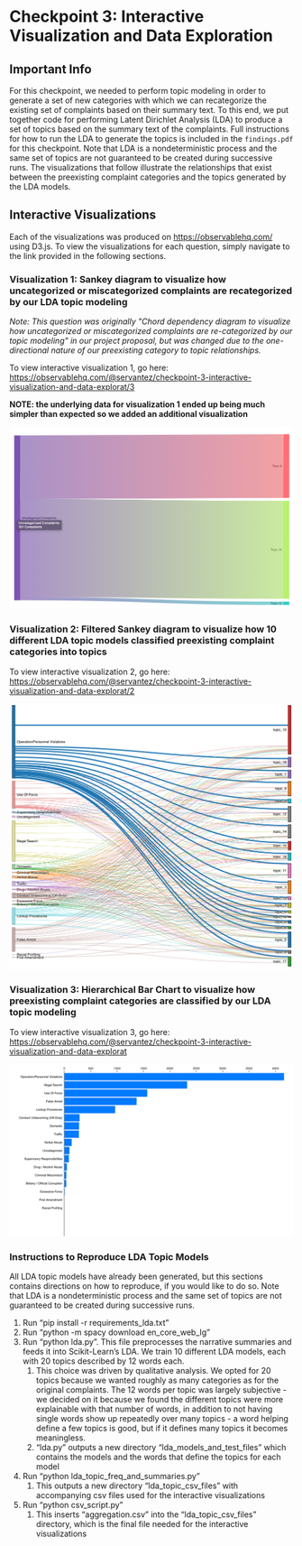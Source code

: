 # Checkpoint 3: Interactive Visualization and Data Exploration

## Important Info

For this checkpoint, we needed to perform topic modeling in order to generate a set of new categories with which we can recategorize the existing set of complaints based on their summary text. To this end, we put together code for performing Latent Dirichlet Analysis (LDA) to produce a set of topics based on the summary text of the complaints. Full instructions for how to run the LDA to generate the topics is included in the `findings.pdf` for this checkpoint. Note that LDA is a nondeterministic process and the same set of topics are not guaranteed to be created during successive runs. The visualizations that follow illustrate the relationships that exist between the preexisting complaint categories and the topics generated by the LDA models.

## Interactive Visualizations

Each of the visualizations was produced on https://observablehq.com/ using D3.js. To view the visualizations for each question, simply navigate to the link provided in the following sections.

### Visualization 1: Sankey diagram to visualize how uncategorized or miscategorized complaints are recategorized by our LDA topic modeling

*Note: This question was originally "Chord dependency diagram to visualize how uncategorized or miscategorized complaints are re-categorized by our topic modeling" in our project proposal, but was changed due to the one-directional nature of our preexisting category to topic relationships.*

To view interactive visualization 1, go here: https://observablehq.com/@servantez/checkpoint-3-interactive-visualization-and-data-explorat/3

**NOTE: the underlying data for visualization 1 ended up being much simpler than expected so we added an additional visualization**

![visualization 1](https://github.com/Northwestern-Data-Sci-Seminar/Invisible-Institute-Chicago-Reporter-Collaboration-Public/blob/enchanted-badgers/The%20Enchanted%20Badgers/checkpoint-3/screenshots/viz_1.png)

### Visualization 2: Filtered Sankey diagram to visualize how 10 different LDA topic models classified preexisting complaint categories into topics

To view interactive visualization 2, go here: https://observablehq.com/@servantez/checkpoint-3-interactive-visualization-and-data-explorat/2

![visualization 2](https://github.com/Northwestern-Data-Sci-Seminar/Invisible-Institute-Chicago-Reporter-Collaboration-Public/blob/enchanted-badgers/The%20Enchanted%20Badgers/checkpoint-3/screenshots/viz_2.png)

### Visualization 3: Hierarchical Bar Chart to visualize how preexisting complaint categories are classified by our LDA topic modeling

To view interactive visualization 3, go here: https://observablehq.com/@servantez/checkpoint-3-interactive-visualization-and-data-explorat

![visualization 3](https://github.com/Northwestern-Data-Sci-Seminar/Invisible-Institute-Chicago-Reporter-Collaboration-Public/blob/enchanted-badgers/The%20Enchanted%20Badgers/checkpoint-3/screenshots/viz_3.png)

### Instructions to Reproduce LDA Topic Models
All LDA topic models have already been generated, but this sections contains directions on how to reproduce, if you would like to do so. Note that LDA is a nondeterministic process and the same set of topics are not guaranteed to be created during successive runs.

1. Run “pip install -r requirements_lda.txt”
2. Run “python -m spacy download en_core_web_lg”
3. Run “python lda.py”. This file preprocesses the narrative summaries and feeds it into Scikit-Learn’s LDA. We train 10 different LDA models, each with 20 topics described by 12 words each. 
    1. This choice was driven by qualitative analysis. We opted for 20 topics because we wanted roughly as many categories as for the original complaints. The 12 words per topic was largely subjective - we decided on it because we found the different topics were more explainable with that number of words, in addition to not having single words show up repeatedly over many topics - a word helping define a few topics is good, but if it defines many topics it becomes meaningless.
    2. “lda.py” outputs a new directory “lda_models_and_test_files” which contains the models and the words that define the topics for each model
4. Run “python lda_topic_freq_and_summaries.py”
    1. This outputs a new directory “lda_topic_csv_files” with accompanying csv files used for the interactive visualizations
5. Run “python csv_script.py”
    1. This inserts “aggregation.csv” into the “lda_topic_csv_files” directory, which is the final file needed for the interactive visualizations
